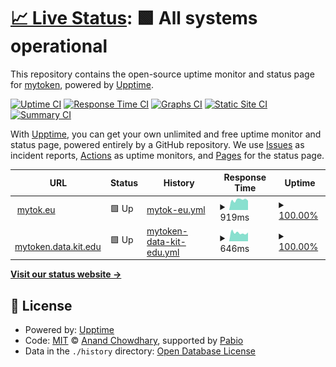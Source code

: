 # [📈 Live Status](https://oidc-mytoken.github.io/status): <!--live status--> **🟩 All systems operational**

This repository contains the open-source uptime monitor and status page for [mytoken](https://docs.mytok.eu), powered by [Upptime](https://github.com/upptime/upptime).

[![Uptime CI](https://github.com/oidc-mytoken/status/workflows/Uptime%20CI/badge.svg)](https://github.com/oidc-mytoken/status/actions?query=workflow%3A%22Uptime+CI%22)
[![Response Time CI](https://github.com/oidc-mytoken/status/workflows/Response%20Time%20CI/badge.svg)](https://github.com/oidc-mytoken/status/actions?query=workflow%3A%22Response+Time+CI%22)
[![Graphs CI](https://github.com/oidc-mytoken/status/workflows/Graphs%20CI/badge.svg)](https://github.com/oidc-mytoken/status/actions?query=workflow%3A%22Graphs+CI%22)
[![Static Site CI](https://github.com/oidc-mytoken/status/workflows/Static%20Site%20CI/badge.svg)](https://github.com/oidc-mytoken/status/actions?query=workflow%3A%22Static+Site+CI%22)
[![Summary CI](https://github.com/oidc-mytoken/status/workflows/Summary%20CI/badge.svg)](https://github.com/oidc-mytoken/status/actions?query=workflow%3A%22Summary+CI%22)

With [Upptime](https://upptime.js.org), you can get your own unlimited and free uptime monitor and status page, powered entirely by a GitHub repository. We use [Issues](https://github.com/oidc-mytoken/status/issues) as incident reports, [Actions](https://github.com/oidc-mytoken/status/actions) as uptime monitors, and [Pages](https://oidc-mytoken.github.io/status) for the status page.

<!--start: status pages-->
<!-- This summary is generated by Upptime (https://github.com/upptime/upptime) -->
<!-- Do not edit this manually, your changes will be overwritten -->
<!-- prettier-ignore -->
| URL | Status | History | Response Time | Uptime |
| --- | ------ | ------- | ------------- | ------ |
| <img alt="" src="https://icons.duckduckgo.com/ip3/mytok.eu.ico" height="13"> [mytok.eu](https://mytok.eu/.well-known/mytoken-configuration) | 🟩 Up | [mytok-eu.yml](https://github.com/oidc-mytoken/status/commits/HEAD/history/mytok-eu.yml) | <details><summary><img alt="Response time graph" src="./graphs/mytok-eu/response-time-week.png" height="20"> 919ms</summary><br><a href="https://oidc-mytoken.github.io/status/history/mytok-eu"><img alt="Response time 982" src="https://img.shields.io/endpoint?url=https%3A%2F%2Fraw.githubusercontent.com%2Foidc-mytoken%2Fstatus%2FHEAD%2Fapi%2Fmytok-eu%2Fresponse-time.json"></a><br><a href="https://oidc-mytoken.github.io/status/history/mytok-eu"><img alt="24-hour response time 690" src="https://img.shields.io/endpoint?url=https%3A%2F%2Fraw.githubusercontent.com%2Foidc-mytoken%2Fstatus%2FHEAD%2Fapi%2Fmytok-eu%2Fresponse-time-day.json"></a><br><a href="https://oidc-mytoken.github.io/status/history/mytok-eu"><img alt="7-day response time 919" src="https://img.shields.io/endpoint?url=https%3A%2F%2Fraw.githubusercontent.com%2Foidc-mytoken%2Fstatus%2FHEAD%2Fapi%2Fmytok-eu%2Fresponse-time-week.json"></a><br><a href="https://oidc-mytoken.github.io/status/history/mytok-eu"><img alt="30-day response time 905" src="https://img.shields.io/endpoint?url=https%3A%2F%2Fraw.githubusercontent.com%2Foidc-mytoken%2Fstatus%2FHEAD%2Fapi%2Fmytok-eu%2Fresponse-time-month.json"></a><br><a href="https://oidc-mytoken.github.io/status/history/mytok-eu"><img alt="1-year response time 982" src="https://img.shields.io/endpoint?url=https%3A%2F%2Fraw.githubusercontent.com%2Foidc-mytoken%2Fstatus%2FHEAD%2Fapi%2Fmytok-eu%2Fresponse-time-year.json"></a></details> | <details><summary><a href="https://oidc-mytoken.github.io/status/history/mytok-eu">100.00%</a></summary><a href="https://oidc-mytoken.github.io/status/history/mytok-eu"><img alt="All-time uptime 99.82%" src="https://img.shields.io/endpoint?url=https%3A%2F%2Fraw.githubusercontent.com%2Foidc-mytoken%2Fstatus%2FHEAD%2Fapi%2Fmytok-eu%2Fuptime.json"></a><br><a href="https://oidc-mytoken.github.io/status/history/mytok-eu"><img alt="24-hour uptime 100.00%" src="https://img.shields.io/endpoint?url=https%3A%2F%2Fraw.githubusercontent.com%2Foidc-mytoken%2Fstatus%2FHEAD%2Fapi%2Fmytok-eu%2Fuptime-day.json"></a><br><a href="https://oidc-mytoken.github.io/status/history/mytok-eu"><img alt="7-day uptime 100.00%" src="https://img.shields.io/endpoint?url=https%3A%2F%2Fraw.githubusercontent.com%2Foidc-mytoken%2Fstatus%2FHEAD%2Fapi%2Fmytok-eu%2Fuptime-week.json"></a><br><a href="https://oidc-mytoken.github.io/status/history/mytok-eu"><img alt="30-day uptime 100.00%" src="https://img.shields.io/endpoint?url=https%3A%2F%2Fraw.githubusercontent.com%2Foidc-mytoken%2Fstatus%2FHEAD%2Fapi%2Fmytok-eu%2Fuptime-month.json"></a><br><a href="https://oidc-mytoken.github.io/status/history/mytok-eu"><img alt="1-year uptime 99.82%" src="https://img.shields.io/endpoint?url=https%3A%2F%2Fraw.githubusercontent.com%2Foidc-mytoken%2Fstatus%2FHEAD%2Fapi%2Fmytok-eu%2Fuptime-year.json"></a></details>
| <img alt="" src="https://icons.duckduckgo.com/ip3/mytoken.data.kit.edu.ico" height="13"> [mytoken.data.kit.edu](https://mytoken.data.kit.edu/healthcheck/) | 🟩 Up | [mytoken-data-kit-edu.yml](https://github.com/oidc-mytoken/status/commits/HEAD/history/mytoken-data-kit-edu.yml) | <details><summary><img alt="Response time graph" src="./graphs/mytoken-data-kit-edu/response-time-week.png" height="20"> 646ms</summary><br><a href="https://oidc-mytoken.github.io/status/history/mytoken-data-kit-edu"><img alt="Response time 768" src="https://img.shields.io/endpoint?url=https%3A%2F%2Fraw.githubusercontent.com%2Foidc-mytoken%2Fstatus%2FHEAD%2Fapi%2Fmytoken-data-kit-edu%2Fresponse-time.json"></a><br><a href="https://oidc-mytoken.github.io/status/history/mytoken-data-kit-edu"><img alt="24-hour response time 795" src="https://img.shields.io/endpoint?url=https%3A%2F%2Fraw.githubusercontent.com%2Foidc-mytoken%2Fstatus%2FHEAD%2Fapi%2Fmytoken-data-kit-edu%2Fresponse-time-day.json"></a><br><a href="https://oidc-mytoken.github.io/status/history/mytoken-data-kit-edu"><img alt="7-day response time 646" src="https://img.shields.io/endpoint?url=https%3A%2F%2Fraw.githubusercontent.com%2Foidc-mytoken%2Fstatus%2FHEAD%2Fapi%2Fmytoken-data-kit-edu%2Fresponse-time-week.json"></a><br><a href="https://oidc-mytoken.github.io/status/history/mytoken-data-kit-edu"><img alt="30-day response time 1280" src="https://img.shields.io/endpoint?url=https%3A%2F%2Fraw.githubusercontent.com%2Foidc-mytoken%2Fstatus%2FHEAD%2Fapi%2Fmytoken-data-kit-edu%2Fresponse-time-month.json"></a><br><a href="https://oidc-mytoken.github.io/status/history/mytoken-data-kit-edu"><img alt="1-year response time 768" src="https://img.shields.io/endpoint?url=https%3A%2F%2Fraw.githubusercontent.com%2Foidc-mytoken%2Fstatus%2FHEAD%2Fapi%2Fmytoken-data-kit-edu%2Fresponse-time-year.json"></a></details> | <details><summary><a href="https://oidc-mytoken.github.io/status/history/mytoken-data-kit-edu">100.00%</a></summary><a href="https://oidc-mytoken.github.io/status/history/mytoken-data-kit-edu"><img alt="All-time uptime 99.72%" src="https://img.shields.io/endpoint?url=https%3A%2F%2Fraw.githubusercontent.com%2Foidc-mytoken%2Fstatus%2FHEAD%2Fapi%2Fmytoken-data-kit-edu%2Fuptime.json"></a><br><a href="https://oidc-mytoken.github.io/status/history/mytoken-data-kit-edu"><img alt="24-hour uptime 100.00%" src="https://img.shields.io/endpoint?url=https%3A%2F%2Fraw.githubusercontent.com%2Foidc-mytoken%2Fstatus%2FHEAD%2Fapi%2Fmytoken-data-kit-edu%2Fuptime-day.json"></a><br><a href="https://oidc-mytoken.github.io/status/history/mytoken-data-kit-edu"><img alt="7-day uptime 100.00%" src="https://img.shields.io/endpoint?url=https%3A%2F%2Fraw.githubusercontent.com%2Foidc-mytoken%2Fstatus%2FHEAD%2Fapi%2Fmytoken-data-kit-edu%2Fuptime-week.json"></a><br><a href="https://oidc-mytoken.github.io/status/history/mytoken-data-kit-edu"><img alt="30-day uptime 100.00%" src="https://img.shields.io/endpoint?url=https%3A%2F%2Fraw.githubusercontent.com%2Foidc-mytoken%2Fstatus%2FHEAD%2Fapi%2Fmytoken-data-kit-edu%2Fuptime-month.json"></a><br><a href="https://oidc-mytoken.github.io/status/history/mytoken-data-kit-edu"><img alt="1-year uptime 99.72%" src="https://img.shields.io/endpoint?url=https%3A%2F%2Fraw.githubusercontent.com%2Foidc-mytoken%2Fstatus%2FHEAD%2Fapi%2Fmytoken-data-kit-edu%2Fuptime-year.json"></a></details>

<!--end: status pages-->

[**Visit our status website →**](https://oidc-mytoken.github.io/status)

## 📄 License

- Powered by: [Upptime](https://github.com/upptime/upptime)
- Code: [MIT](./LICENSE) © [Anand Chowdhary](https://anandchowdhary.com), supported by [Pabio](https://pabio.com)
- Data in the `./history` directory: [Open Database License](https://opendatacommons.org/licenses/odbl/1-0/)
